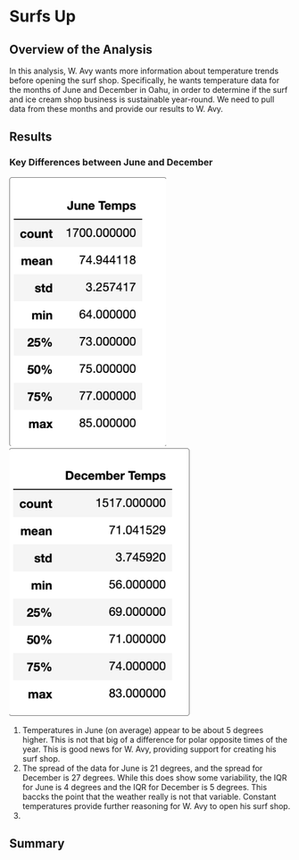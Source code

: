 # Surfs Up

## Overview of the Analysis
In this analysis, W. Avy wants more information about temperature trends before opening the surf shop. Specifically, he wants temperature data for the months of June and December in Oahu, in order to determine if the surf and ice cream shop business is sustainable year-round. We need to pull data from these months and provide our results to W. Avy.

## Results
### Key Differences between June and December
![June Temperatures](June_Temps.PNG)
![December Temperatures](December_Temps.PNG)

1. Temperatures in June (on average) appear to be about 5 degrees higher. This is not that big of a difference for polar opposite times of the year. This is good news for W. Avy, providing support for creating his surf shop.
2. The spread of the data for June is 21 degrees, and the spread for December is 27 degrees. While this does show some variability, the IQR for  June is 4 degrees and the IQR for December is 5 degrees. This baccks the point that the weather really is not that variable. Constant temperatures provide further reasoning for W. Avy to open his surf shop.
3. 


## Summary

